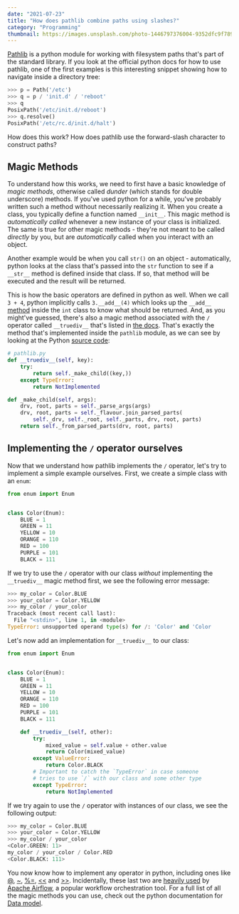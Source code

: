```yaml
---
date: "2021-07-23"
title: "How does pathlib combine paths using slashes?"
category: "Programming"
thumbnail: https://images.unsplash.com/photo-1446797376004-9352dfc9f789
---
```


[Pathlib](https://docs.python.org/3/library/pathlib.html) is a python module for working with filesystem paths that's part of the standard library. If you look at the official python docs for how to use pathlib, one of the first examples is this interesting snippet showing how to navigate inside a directory tree:

```python
>>> p = Path('/etc')
>>> q = p / 'init.d' / 'reboot'
>>> q
PosixPath('/etc/init.d/reboot')
>>> q.resolve()
PosixPath('/etc/rc.d/init.d/halt')
```

How does this work? How does pathlib use the forward-slash character to construct paths?

## Magic Methods

To understand how this works, we need to first have a basic knowledge of _magic methods_, otherwise called _dunder_ (which stands for double underscore) methods. If you've used python for a while, you've probably written such a method without necessarily realizing it. When you create a class, you typically define a function named `__init__`. This magic method is _automatically called_ whenever a new instance of your class is initialized. The same is true for other magic methods - they're not meant to be called _directly_ by you, but are _automatically_ called when you interact with an object.

Another example would be when you call `str()` on an object - automatically, python looks at the class that's passed into the `str` function to see if a `__str__` method is defined inside that class. If so, that method will be executed and the result will be returned.

This is how the basic operators are defined in python as well. When we call `3 + 4`, python implicitly calls `3.__add__(4)` which looks up the `__add__` [method](https://docs.python.org/3/reference/datamodel.html#object.__add__) inside the `int` class to know what should be returned. And, as you might've guessed, there's also a magic method associated with the `/` operator called `__truediv__` that's listed in [the docs](https://docs.python.org/3/reference/datamodel.html#object.__truediv__). That's exactly the method that's implemented inside the `pathlib` module, as we can see by looking at the Python [source code](https://github.com/python/cpython/blob/7d25254cf0763b62f4c4a3019e56385cab597b9f/Lib/pathlib.py#L841-L845):

```python
# pathlib.py
def __truediv__(self, key):
    try:
        return self._make_child((key,))
    except TypeError:
        return NotImplemented

def _make_child(self, args):
    drv, root, parts = self._parse_args(args)
    drv, root, parts = self._flavour.join_parsed_parts(
        self._drv, self._root, self._parts, drv, root, parts)
    return self._from_parsed_parts(drv, root, parts)
```

## Implementing the `/` operator ourselves

Now that we understand how pathlib implements the `/` operator, let's try to implement a simple example ourselves. First, we create a simple class with an `enum`:

```python
from enum import Enum


class Color(Enum):
    BLUE = 1
    GREEN = 11
    YELLOW = 10
    ORANGE = 110
    RED = 100
    PURPLE = 101
    BLACK = 111
```

If we try to use the `/` operator with our class _without_ implementing the `__truediv__` magic method first, we see the following error message:

```python
>>> my_color = Color.BLUE
>>> your_color = Color.YELLOW
>>> my_color / your_color
Traceback (most recent call last):
  File "<stdin>", line 1, in <module>
TypeError: unsupported operand type(s) for /: 'Color' and 'Color
```

Let's now add an implementation for `__truediv__` to our class:

```python
from enum import Enum


class Color(Enum):
    BLUE = 1
    GREEN = 11
    YELLOW = 10
    ORANGE = 110
    RED = 100
    PURPLE = 101
    BLACK = 111

    def __truediv__(self, other):
        try:
            mixed_value = self.value + other.value
            return Color(mixed_value)
        except ValueError:
            return Color.BLACK
        # Important to catch the `TypeError` in case someone
        # tries to use `/` with our class and some other type
        except TypeError:
            return NotImplemented
```

If we try again to use the `/` operator with instances of our class, we see the following output:

```python
>>> my_color = Color.BLUE
>>> your_color = Color.YELLOW
>>> my_color / your_color
<Color.GREEN: 11>
my_color / your_color / Color.RED
<Color.BLACK: 111>
```

You now know how to implement any operator in python, including ones like [@](https://docs.python.org/3/reference/datamodel.html#object.__matmul__), [~](https://docs.python.org/3/reference/datamodel.html#object.__invert__), [%=](https://docs.python.org/3/reference/datamodel.html#object.__imod__), <a href="https://docs.python.org/3/reference/datamodel.html#object.__lshift__"><<</a> and <a href="https://docs.python.org/3/reference/datamodel.html#object.__rshift__">>></a>. Incidentally, these last two are [heavily used](https://github.com/apache/airflow/blob/8505d2f0a4524313e3eff7a4f16b9a9439c7a79f/airflow/models/taskmixin.py#L57-L75) by [Apache Airflow](https://airflow.apache.org/), a popular workflow orchestration tool. For a full list of all the magic methods you can use, check out the python documentation for [Data model](https://docs.python.org/3/reference/datamodel.html).

